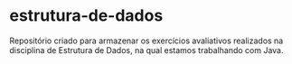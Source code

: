 # estrutura-de-dados


Repositório criado para armazenar os exercícios avaliativos realizados na disciplina de Estrutura de Dados, na qual estamos trabalhando com Java.
